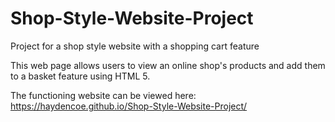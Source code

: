 # Shop-Style-Website-Project
Project for a shop style website with a shopping cart feature 

This web page allows users to view an online shop's products and add them to a basket feature using HTML 5.  

The functioning website can be viewed here: https://haydencoe.github.io/Shop-Style-Website-Project/ 
